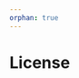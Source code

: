 ```yaml
---
orphan: true
---
```


# License

```{include} ../LICENSE

```
                                                                                                                                                                                                                                                                                